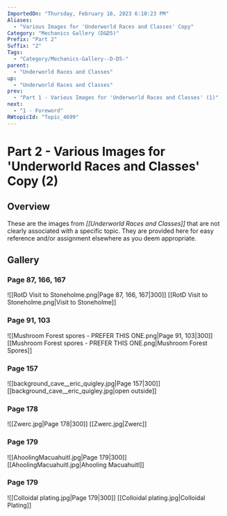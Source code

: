 ```yaml
---
ImportedOn: "Thursday, February 16, 2023 6:10:23 PM"
Aliases:
  - "Various Images for 'Underworld Races and Classes' Copy"
Category: "Mechanics Gallery (D&D5)"
Prefix: "Part 2"
Suffix: "2"
Tags:
  - "Category/Mechanics-Gallery--D-D5-"
parent:
  - "Underworld Races and Classes"
up:
  - "Underworld Races and Classes"
prev:
  - "Part 1 - Various Images for 'Underworld Races and Classes' (1)"
next:
  - "1 - Foreword"
RWtopicId: "Topic_4699"
---
```

# Part 2 - Various Images for 'Underworld Races and Classes' Copy (2)
## Overview
These are the images from *[[Underworld Races and Classes]]* that are not clearly associated with a specific topic. They are provided here for easy reference and/or assignment elsewhere as you deem appropriate.

## Gallery
### Page 87, 166, 167
![[RotD Visit to Stoneholme.png|Page 87, 166, 167|300]]
[[RotD Visit to Stoneholme.png|Visit to Stoneholme]]

### Page 91, 103
![[Mushroom Forest spores - PREFER THIS ONE.png|Page 91, 103|300]]
[[Mushroom Forest spores - PREFER THIS ONE.png|Mushroom Forest Spores]]

### Page 157
![[background_cave__eric_quigley.jpg|Page 157|300]]
[[background_cave__eric_quigley.jpg|open outside]]

### Page 178
![[Zwerc.jpg|Page 178|300]]
[[Zwerc.jpg|Zwerc]]

### Page 179
![[AhoolingMacuahuitl.jpg|Page 179|300]]
[[AhoolingMacuahuitl.jpg|Ahooling Macuahuitl]]

### Page 179
![[Colloidal plating.jpg|Page 179|300]]
[[Colloidal plating.jpg|Colloidal Plating]]

